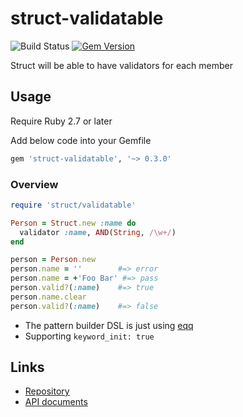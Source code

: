 # struct-validatable

![Build Status](https://github.com/kachick/struct-validatable/actions/workflows/test_behaviors.yml/badge.svg?branch=main)
[![Gem Version](https://badge.fury.io/rb/struct-validatable.png)](http://badge.fury.io/rb/struct-validatable)

Struct will be able to have validators for each member

## Usage

Require Ruby 2.7 or later

Add below code into your Gemfile

```ruby
gem 'struct-validatable', '~> 0.3.0'
```

### Overview

```ruby
require 'struct/validatable'

Person = Struct.new :name do
  validator :name, AND(String, /\w+/)
end

person = Person.new
person.name = ''        #=> error
person.name = +'Foo Bar' #=> pass
person.valid?(:name)    #=> true
person.name.clear
person.valid?(:name)    #=> false
```

* The pattern builder DSL is just using [eqq](https://github.com/kachick/eqq)
* Supporting `keyword_init: true`

## Links

* [Repository](https://github.com/kachick/struct-validatable)
* [API documents](https://kachick.github.io/struct-validatable/)
